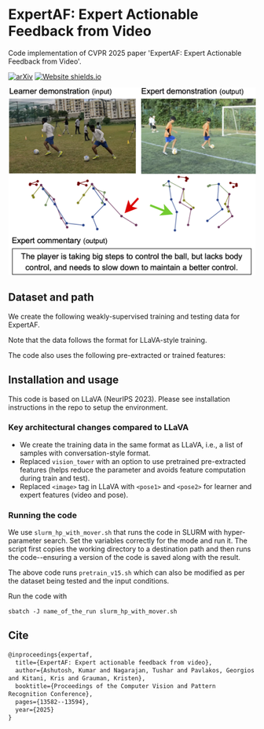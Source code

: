 # ExpertAF: Expert Actionable Feedback from Video

Code implementation of CVPR 2025 paper 'ExpertAF: Expert Actionable Feedback from Video'.

[![arXiv](https://img.shields.io/badge/arXiv-2408.00672-00ff00.svg)](https://arxiv.org/pdf/2408.00672.pdf)  [![Website shields.io](https://img.shields.io/website-up-down-green-red/http/shields.io.svg)](https://vision.cs.utexas.edu/projects/ExpertAF/)

![Teaser](teaser.png)

## Dataset and path

We create the following weakly-supervised training and testing data for ExpertAF.

Note that the data follows the format for LLaVA-style training.

The code also uses the following pre-extracted or trained features:



## Installation and usage

This code is based on LLaVA (NeurIPS 2023). Please see installation instructions in the repo to setup the environment.

### Key architectural changes compared to LLaVA

- We create the training data in the same format as LLaVA, i.e., a list of samples with conversation-style format.
- Replaced `vision_tower` with an option to use pretrained pre-extracted features (helps reduce the parameter and avoids feature computation during train and test).
- Replaced `<image>` tag in LLaVA with `<pose1>` and `<pose2>` for learner and expert features (video and pose).

### Running the code

We use `slurm_hp_with_mover.sh` that runs the code in SLURM with hyper-parameter search. Set the variables correctly for the mode and run it. The script first copies the working directory to a destination path and then runs the code--ensuring a version of the code is saved along with the result.

The above code runs `pretrain_v15.sh` which can also be modified as per the dataset being tested and the input conditions.

Run the code with

```
sbatch -J name_of_the_run slurm_hp_with_mover.sh 
```


## Cite

```
@inproceedings{expertaf,
  title={ExpertAF: Expert actionable feedback from video},
  author={Ashutosh, Kumar and Nagarajan, Tushar and Pavlakos, Georgios and Kitani, Kris and Grauman, Kristen},
  booktitle={Proceedings of the Computer Vision and Pattern Recognition Conference},
  pages={13582--13594},
  year={2025}
}
```
